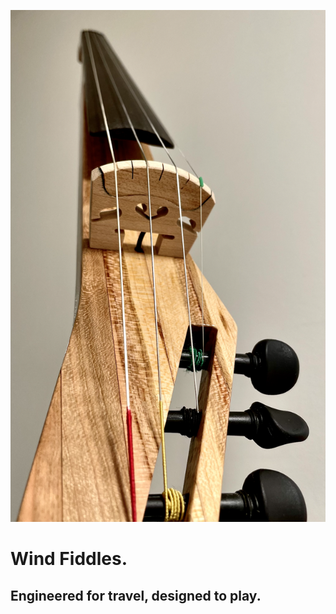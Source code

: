 <!DOCTYPE html>
<html>
  <head>
    <title>Wind Fiddles</title>
  </head>
  <style>
  .container {
    align-items: center;
    justify-content: center;
  }
  
  img {
    max-width: 30%;
    max-height:15%;
    float: left;
  }
  
  .text {
    font-size: 20px;
    padding-left: 20px;
    padding-top: 20%;
    float: right;
  }
  </style>
  <body>
    <div class="container">
      <div class="image">
        <img src="Images/230116-cherry.png">
      </div>
      <div class="text">
        <h1>Wind Fiddles.</h1>
        <h2>Engineered for travel, designed to play.<h2>
      </div>
    </div>
  </body>
</html>